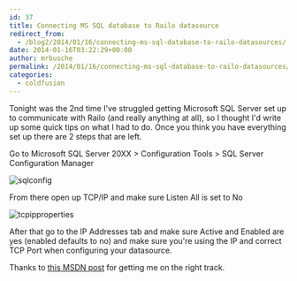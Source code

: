```yaml
---
id: 37
title: Connecting MS SQL database to Railo datasource
redirect_from:
  - /blog2/2014/01/16/connecting-ms-sql-database-to-railo-datasources/
date: 2014-01-16T03:22:29+00:00
author: mrbusche
permalink: /2014/01/16/connecting-ms-sql-database-to-railo-datasources/
categories:
  - coldfusion
---
```


Tonight was the 2nd time I've struggled getting Microsoft SQL Server set up to communicate with Railo (and really anything at all), so I thought I'd write up some quick tips on what I had to do. Once you think you have everything set up there are 2 steps that are left.

Go to Microsoft SQL Server 20XX > Configuration Tools > SQL Server Configuration Manager

 <img src="/images/2015/05/sqlconfig.png" alt="sqlconfig" />

From there open up TCP/IP and make sure Listen All is set to No

 <img src="/images/2015/05/tcpipproperties.png" alt="tcpipproperties" />

After that go to the IP Addresses tab and make sure Active and Enabled are yes (enabled defaults to no) and make sure you're using the IP and correct TCP Port when configuring your datasource.

Thanks to [this MSDN post](https://blogs.msdn.com/b/sqlblog/archive/2009/07/17/how-to-configure-sql-server-to-listen-on-different-ports-on-different-ip-addresses.aspx) for getting me on the right track.
